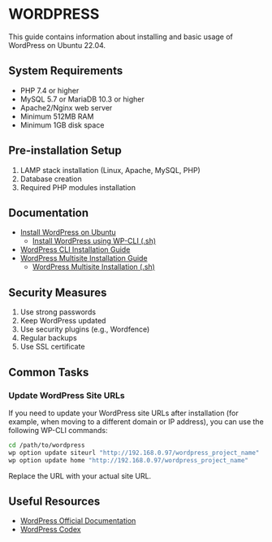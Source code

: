 # WORDPRESS

This guide contains information about installing and basic usage of WordPress on Ubuntu 22.04.

## System Requirements

- PHP 7.4 or higher
- MySQL 5.7 or MariaDB 10.3 or higher
- Apache2/Nginx web server
- Minimum 512MB RAM
- Minimum 1GB disk space

## Pre-installation Setup

1. LAMP stack installation (Linux, Apache, MySQL, PHP)
2. Database creation
3. Required PHP modules installation

## Documentation

- [Install WordPress on Ubuntu](./install.on.ubuntu.md)
  - [Install WordPress using WP-CLI (.sh)](./install-wordpress.sh)
- [WordPress CLI Installation Guide](./wp.cli.md)
- [WordPress Multisite Installation Guide](./wp.multisite.md)
  - [WordPress Multisite Installation (.sh)](./wp.multisite.sh)

## Security Measures

1. Use strong passwords
2. Keep WordPress updated
3. Use security plugins (e.g., Wordfence)
4. Regular backups
5. Use SSL certificate

## Common Tasks

### Update WordPress Site URLs

If you need to update your WordPress site URLs after installation (for example, when moving to a different domain or IP address), you can use the following WP-CLI commands:

```bash
cd /path/to/wordpress
wp option update siteurl "http://192.168.0.97/wordpress_project_name"
wp option update home "http://192.168.0.97/wordpress_project_name"
```

Replace the URL with your actual site URL.

## Useful Resources

- [WordPress Official Documentation](https://wordpress.org/documentation/)
- [WordPress Codex](https://codex.wordpress.org/)
